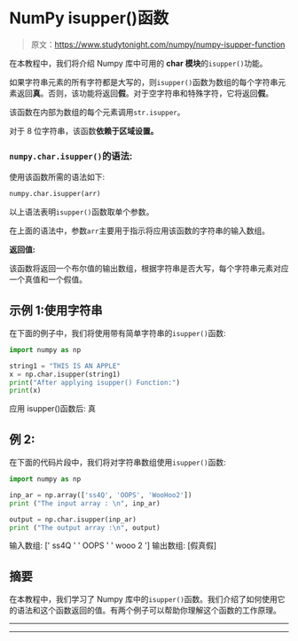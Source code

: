# NumPy isupper()函数

> 原文：<https://www.studytonight.com/numpy/numpy-isupper-function>

在本教程中，我们将介绍 Numpy 库中可用的 **char 模块**的`isupper()`功能。

如果字符串元素的所有字符都是大写的，则`isupper()`函数为数组的每个字符串元素返回**真**。否则，该功能将返回**假**。对于空字符串和特殊字符，它将返回**假**。

该函数在内部为数组的每个元素调用`str.isupper`。

对于 8 位字符串，该函数**依赖于区域设置。**

### `numpy.char.isupper()`的语法:

使用该函数所需的语法如下:

```py
numpy.char.isupper(arr)
```

以上语法表明`isupper()`函数取单个参数。

在上面的语法中，参数`arr`主要用于指示将应用该函数的字符串的输入数组。

**返回值:**

该函数将返回一个布尔值的输出数组，根据字符串是否大写，每个字符串元素对应一个真值和一个假值。

## 示例 1:使用字符串

在下面的例子中，我们将使用带有简单字符串的`isupper()`函数:

```py
import numpy as np

string1 = "THIS IS AN APPLE"
x = np.char.isupper(string1)
print("After applying isupper() Function:")
print(x)
```

应用 isupper()函数后:
真

## 例 2:

在下面的代码片段中，我们将对字符串数组使用`isupper()`函数:

```py
import numpy as np

inp_ar = np.array(['ss4Q', 'OOPS', 'WooHoo2']) 
print ("The input array : \n", inp_ar) 

output = np.char.isupper(inp_ar) 
print ("The output array :\n", output) 
```

输入数组:
[' ss4Q ' ' OOPS ' ' wooo 2 ']
输出数组:
[假真假]

## 摘要

在本教程中，我们学习了 Numpy 库中的`isupper()`函数。我们介绍了如何使用它的语法和这个函数返回的值。有两个例子可以帮助你理解这个函数的工作原理。

* * *

* * *